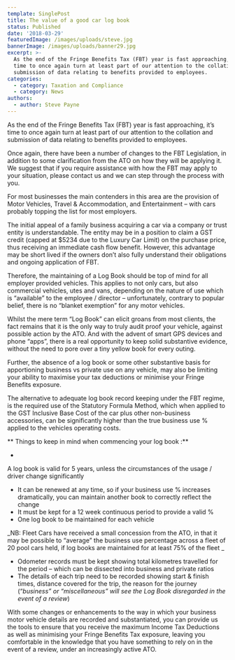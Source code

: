 ```yaml
---
template: SinglePost
title: The value of a good car log book
status: Published
date: '2018-03-29'
featuredImage: /images/uploads/steve.jpg
bannerImage: /images/uploads/banner29.jpg
excerpt: >-
  As the end of the Fringe Benefits Tax (FBT) year is fast approaching, it’s
  time to once again turn at least part of our attention to the collation and
  submission of data relating to benefits provided to employees.
categories:
  - category: Taxation and Compliance
  - category: News
authors:
  - author: Steve Payne
---
```


As the end of the Fringe Benefits Tax (FBT) year is fast approaching, it’s time to once again turn at least part of our attention to the collation and submission of data relating to benefits provided to employees.

Once again, there have been a number of changes to the FBT Legislation, in addition to some clarification from the ATO on how they will be applying it. We suggest that if you require assistance with how the FBT may apply to your situation, please contact us and we can step through the process with you.

For most businesses the main contenders in this area are the provision of Motor Vehicles, Travel & Accommodation, and Entertainment – with cars probably topping the list for most employers.

The initial appeal of a family business acquiring a car via a company or trust entity is understandable. The entity may be in a position to claim a GST credit (capped at $5234 due to the Luxury Car Limit) on the purchase price, thus receiving an immediate cash flow benefit. However, this advantage may be short lived if the owners don’t also fully understand their obligations and ongoing application of FBT.

Therefore, the maintaining of a Log Book should be top of mind for all employer provided vehicles. This applies to not only cars, but also commercial vehicles, utes and vans, depending on the nature of use which is “available” to the employee / director – unfortunately, contrary to popular belief, there is no “blanket exemption” for any motor vehicles.

Whilst the mere term “Log Book” can elicit groans from most clients, the fact remains that it is the only way to truly audit proof your vehicle, against possible action by the ATO. And with the advent of smart GPS devices and phone “apps”, there is a real opportunity to keep solid substantive evidence, without the need to pore over a tiny yellow book for every outing.

Further, the absence of a log book or some other substantive basis for apportioning business vs private use on any vehicle, may also be limiting your ability to maximise your tax deductions or minimise your Fringe Benefits exposure.

The alternative to adequate log book record keeping under the FBT regime, is the required use of the Statutory Formula Method, which when applied to the GST Inclusive Base Cost of the car plus other non-business accessories, can be significantly higher than the true business use % applied to the vehicles operating costs.

**
Things to keep in mind when commencing your log book :**

-

A log book is valid for 5 years, unless the circumstances of the usage / driver change significantly

- It can be renewed at any time, so if your business use % increases dramatically, you can maintain another book to correctly reflect the change
- It must be kept for a 12 week continuous period to provide a valid %
- One log book to be maintained for each vehicle

_NB: Fleet Cars have received a small concession from the ATO, in that it may be possible to “average” the business use percentage across a fleet of 20 pool cars held, if log books are maintained for at least 75% of the fleet
_

- Odometer records must be kept showing total kilometres travelled for the period – which can be dissected into business and private ratios
- The details of each trip need to be recorded showing start & finish times, distance covered for the trip, the reason for the journey (“_business” or “miscellaneous” will see the Log Book disregarded in the event of a review_)

With some changes or enhancements to the way in which your business motor vehicle details are recorded and substantiated, you can provide us the tools to ensure that you receive the maximum Income Tax Deductions as well as minimising your Fringe Benefits Tax exposure, leaving you comfortable in the knowledge that you have something to rely on in the event of a review, under an increasingly active ATO.
